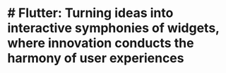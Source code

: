 # # Flutter: Turning ideas into interactive symphonies of widgets, where innovation conducts the harmony of user experiences

